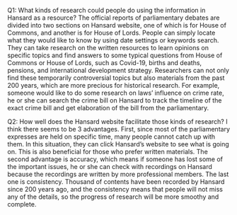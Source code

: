 
Q1: What kinds of research could people do using the information in Hansard as a resource?
The official reports of parliamentary debates are divided into two sections on Hansard website, one of which is for House of Commons, and another is for House of Lords. People can simply locate what they would like to know by using date settings or keywords search. They can take research on the written resources to learn opinions on specific topics and find answers to some typical questions from House of Commons or House of Lords, such as Covid-19, births and deaths, pensions, and international development strategy. Researchers can not only find these temporarily controversial topics but also materials from the past 200 years, which are more precious for historical research. For example, someone would like to do some research on laws’ influence on crime rate, he or she can search the crime bill on Hansard to track the timeline of the exact crime bill and get elaboration of the bill from the parliamentary.  

Q2: How well does the Hansard website facilitate those kinds of research?
I think there seems to be 3 advantages. First, since most of the parliamentary expresses are held on specific time, many people cannot catch up with them. In this situation, they can click Hansard’s website to see what is going on. This is also beneficial for those who prefer written materials. The second advantage is accuracy, which means if someone has lost some of the important issues, he or she can check with recordings on Hansard because the recordings are written by more professional members. The last one is consistency. Thousand of contents have been recorded by Hansard since 200 years ago, and the consistency means that people will not miss any of the details, so the progress of research will be more smoothy and complete. 
